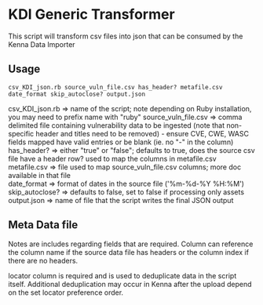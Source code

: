 # KDI Generic Transformer

This script will transform csv files into json that can be consumed by the Kenna Data Importer

##  Usage
```
csv_KDI_json.rb source_vuln_file.csv has_header? metafile.csv date_format skip_autoclose? output.json
```
csv_KDI_json.rb => name of the script; note depending on Ruby installation, you may need to prefix name with "ruby"
source_vuln_file.csv => comma delimited file containing vulnerability data to be ingested (note that non-specific header and titles need to be removed)
                        - ensure CVE, CWE, WASC fields mapped have valid entries or be blank (ie. no "-" in the column)
has_header? => either "true" or "false"; defaults to true, does the source csv file have a header row? used to map the columns in metafile.csv
metafile.csv => file used to map source_vuln_file.csv columns; more doc available in that file  
date_format => format of dates in the source file ('%m-%d-%Y %H:%M')
skip_autoclose? => defaults to false, set to false if processing only assets
output.json => name of file that the script writes the final JSON output 


## Meta Data file

Notes are includes regarding fields that are required. Column can reference the column name if the source data file has headers or the column index if there are no headers.

locator column is required and is used to deduplicate data in the script itself. Additional deduplication may occur in Kenna after the upload depend on the set locator preference order.



